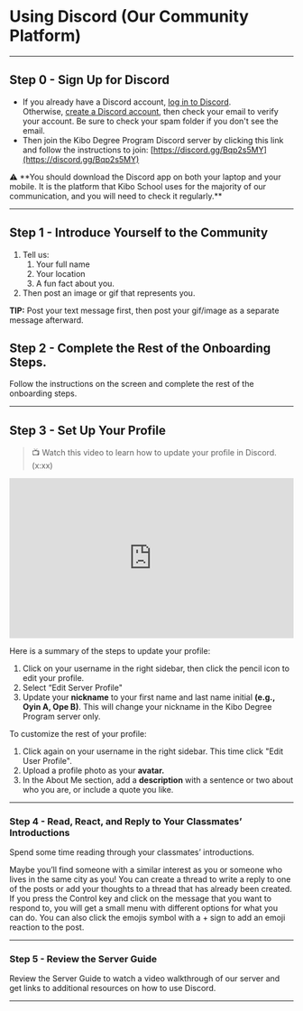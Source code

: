 # Using Discord (Our Community Platform)

---

## Step 0 - Sign Up for Discord

- If you already have a Discord account, [log in to Discord](https://discord.com/login). Otherwise, [create a Discord account](https://discord.com/register?redirect_to=%2Flogin), then check your email to verify your account. Be sure to check your spam folder if you don't see the email.
- Then join the Kibo Degree Program Discord server by clicking this link and follow the instructions to join: [https://discord.gg/Bqp2s5MY](https://discord.gg/Bqp2s5MY)

<aside>
⚠️ **You should download the Discord app on both your laptop and your mobile. It is the platform that Kibo School uses for the majority of our communication, and you will need to check it regularly.**

</aside>

---

## Step 1 - Introduce Yourself to the Community

1. Tell us: 
    1. Your full name
    2. Your location
    3. A fun fact about you.
2. Then post an image or gif that represents you.

**TIP:** Post your text message first, then post your gif/image as a separate message afterward.


## Step 2 - Complete the Rest of the Onboarding Steps.

Follow the instructions on the screen and complete the rest of the onboarding steps.

---

## Step 3 - Set Up Your Profile

> 📺 Watch this video to learn how to update your profile in Discord. (x:xx)

<div style="position: relative; padding-bottom: 56.25%; height: 0;"><iframe src="https://www.youtube.com/embed/AOU9ODzPsNc" title="YouTube video player" frameborder="0" allow="accelerometer; autoplay; clipboard-write; encrypted-media; gyroscope; picture-in-picture" allowfullscreen style="position: absolute; top: 0; left: 0; width: 100%; height: 100%;"></iframe></div>  

Here is a summary of the steps to update your profile:

1. Click on your username in the right sidebar, then click the pencil icon to edit your profile.
2. Select “Edit Server Profile"
3. Update your **nickname** to your first name and last name initial **(e.g., Oyin A, Ope B)**. This will change your nickname in the Kibo Degree Program server only.

To customize the rest of your profile:

1. Click again on your username in the right sidebar. This time click "Edit User Profile".
2. Upload a profile photo as your **avatar.**
3. In the About Me section, add a **description** with a sentence or two about who you are, or include a quote you like.

---

### Step 4 - Read, React, and Reply to Your Classmates’ Introductions

Spend some time reading through your classmates’ introductions. 

Maybe you’ll find someone with a similar interest as you or someone who lives in the same city as you! You can create a thread to write a reply to one of the posts or add your thoughts to a thread that has already been created. If you press the Control key and click on the message that you want to respond to, you will get a small menu with different options for what you can do. You can also click the emojis symbol with a + sign to add an emoji reaction to the post.

---

### Step 5 - Review the Server Guide 

Review the Server Guide to watch a video walkthrough of our server and get links to additional resources on how to use Discord.

---
